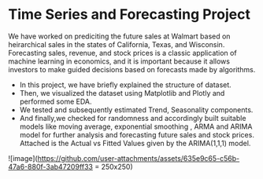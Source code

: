 # Time Series and Forecasting Project


 We have worked on prediciting the future sales at Walmart based on heirarchical sales in the states of California, Texas, and Wisconsin. Forecasting sales, revenue, and stock prices is a classic application of machine learning in economics, and it is important because it allows investors to make guided decisions based on forecasts made by algorithms.

* In this project, we have briefly explained the structure of dataset.
* Then, we visualized the dataset using Matplotlib and Plotly and performed some EDA.
* We tested and subsequently estimated Trend, Seasonality components.
* And finally,we checked for randomness and accordingly built suitable models like moving average, exponential smoothing , ARMA and ARIMA model for further analysis and forecasting future sales and stock prices. Attached is the Actual vs Fitted Values given by the ARIMA(1,1,1) model.


![image](https://github.com/user-attachments/assets/635e9c65-c56b-47a6-880f-3ab47209ff33 = 250x250)
